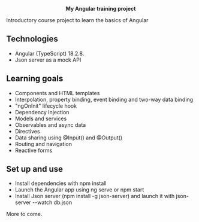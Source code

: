 <p align="center"><b>My Angular training project</b></p>

Introductory course project to learn the basics of Angular

## Technologies

- Angular (TypeScript) 18.2.8.
- Json server as a mock API

## Learning goals

- Components and HTML templates
- Interpolation, property binding, event binding and two-way data binding
- "ngOnInit" lifecycle hook
- Dependency Injection
- Models and services
- Observables and async data
- Directives
- Data sharing using @Input() and @Output()
- Routing and navigation
- Reactive forms

## Set up and use

- Install dependencies with npm install
- Launch the Angular app using ng serve or npm start
- Install Json server (npm install -g json-server) and launch it with json-server --watch db.json

More to come.
